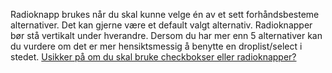 Radioknapp brukes når du skal kunne velge én av et sett forhåndsbesteme alternativer. Det kan gjerne være et default valgt alternativ. Radioknapper bør stå vertikalt under hverandre. Dersom du har mer enn 5 alternativer kan du vurdere om det er mer hensiktsmessig å benytte en droplist/select i stedet. [Usikker på om du skal bruke checkbokser eller radioknapper?](https://www.nngroup.com/articles/checkboxes-vs-radio-buttons/)
